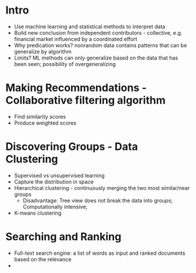 # Intro
  - Use machine learning and statistical methods to interpret data
  - Build new conclusion from independent contributors - collective, e.g. financial market influenced by a coordinated effort
  - Why predication works? nonrandom data contains patterns that can be generalize by algorithm
  - Limits? ML methods can only generalize based on the data that has been seen; possibility of overgeneralizing

# Making Recommendations - Collaborative filtering algorithm
  - Find similarity scores
  - Produce weighted scores

# Discovering Groups - Data Clustering
  - Supervised vs unsupervised learning
  - Capture the distribution in space
  - Hierarchical clustering - continuously merging the two most similar/near groups
    - Disadvantage: Tree view does not break the data into groups; Computationally intensive;
  - K-means clustering

# Searching and Ranking
  - Full-text search engine: a list of words as input and ranked documents based on the relevance
  - 
